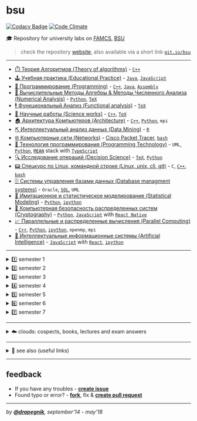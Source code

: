 # bsu

[![Codacy Badge](https://api.codacy.com/project/badge/Grade/e389bfae1c764befaa148dc378b7ed2a)](https://www.codacy.com/app/Drapegnik/bsu?utm_source=github.com&utm_medium=referral&utm_content=Drapegnik/bsu&utm_campaign=badger)
[![Code Climate](https://codeclimate.com/github/Drapegnik/bsu/badges/gpa.svg)](https://codeclimate.com/github/Drapegnik/bsu)

🎓 Repository for university labs on [FAMCS](http://www.fpmi.bsu.by/en/main.aspx), [BSU](http://www.bsu.by/en/main.aspx)

> check the repository [website](https://drapegnik.github.io/bsu/), also available via a short link [`git.io/bsu`](https://git.io/bsu)

---

- [⏱️ Теория Алгоритмов (Theory of algorithms)](https://github.com/Drapegnik/algorithms) - [`C++`](https://github.com/Drapegnik/bsu/search?l=C%2B%2B)
- [🕹️ Учебная практика (Educational Practice)](https://github.com/Drapegnik/educational_practice) - [`Java`](https://github.com/Drapegnik/bsu/search?l=java), [`JavaScript`](https://github.com/Drapegnik/bsu/search?l=JavaScript)
- [💾 Программирование (Programming)](https://github.com/Drapegnik/bsu/tree/master/programming) - [`C++`](https://github.com/Drapegnik/bsu/search?l=C%2B%2B), [`Java`](https://github.com/Drapegnik/bsu/search?l=java), [`Assembly`](https://github.com/Drapegnik/bsu/search?l=Assembly)
- [💯 Вычислительные Методы Алгебры & Методы Численного Анализа (Numerical Analysis)](https://github.com/Drapegnik/bsu/tree/master/numerical-analysis) - [`Python`](https://github.com/Drapegnik/bsu/search?l=Python), [`TeX`](https://github.com/Drapegnik/bsu/search?l=TeX)
- [🕴️ Функциональный Анализ (Functional analysis)](https://github.com/Drapegnik/bsu/tree/master/fun) - [`TeX`](https://github.com/Drapegnik/bsu/search?l=TeX)
- [📃 Научные работы (Science works)](https://github.com/Drapegnik/bsu/tree/master/science-works) - [`C++`](https://github.com/Drapegnik/bsu/search?l=C%2B%2B), [`TeX`](https://github.com/Drapegnik/bsu/search?l=TeX)
- [🏠 Архитектура Компьютеров (Architecture)](https://github.com/Drapegnik/bsu/tree/master/architecture) - [`C++`](https://github.com/Drapegnik/bsu/search?l=C%2B%2B), [`Python`](https://github.com/Drapegnik/bsu/search?l=Python), `mpi`
- [⛏️ Интеллектуальный анализ данных (Data Mining)](https://github.com/Drapegnik/bsu/tree/master/data-mining) - [`R`](https://github.com/Drapegnik/bsu/search?l=R)
- [🌐 Компьютерные сети (Networks)](https://github.com/Drapegnik/bsu/tree/master/networks) - [Cisco Packet Tracer](https://en.wikipedia.org/wiki/Packet_Tracer), [`bash`](https://github.com/Drapegnik/bsu/search?l=Shell)
- [📜 Технология программирования (Programming Technology)](https://github.com/Drapegnik/bsu/tree/master/technology) - `UML`, [`Python`](https://github.com/Drapegnik/bsu/search?l=Python), [`MEAN`](http://mean.io/) stack with [`TypeScript`](https://github.com/Drapegnik/bsu/search?l=TypeScript)
- [🔍 Исследование операций (Decision Science)](https://github.com/Drapegnik/bsu/tree/master/decision-science) - [`TeX`](https://github.com/Drapegnik/bsu/search?l=TeX), [`Python`](https://github.com/Drapegnik/bsu/search?l=Python)
- [📟 Спецкурс по Linux, командной строке (Linux, unix, cli, git)](https://github.com/Drapegnik/bsu/tree/master/unix-cli) - `C`, [`C++`](https://github.com/Drapegnik/bsu/search?l=C%2B%2B), [`bash`](https://github.com/Drapegnik/bsu/search?l=Shell)
- [🗄️ Системы управления базами данных (Database managment systems)](https://github.com/Drapegnik/bsu/tree/master/dms) - `Oracle`, [`SQL`](https://github.com/Drapegnik/bsu/search?l=SQL), `UML`
- [🗿 Имитационное и статистическое моделирование (Statistical Modeling)](https://github.com/Drapegnik/bsu/tree/master/statistical-modeling) - [`Python`](https://github.com/Drapegnik/bsu/search?l=Python), [`ipython`](https://github.com/Drapegnik/bsu/search?l=Jupyter%20Notebook)
- [🔏 Компьютерная безопасность распределенных систем (Cryptography)](https://github.com/Drapegnik/bsu/tree/master/cryptography) - [`Python`](https://github.com/Drapegnik/bsu/search?l=Python), [`JavaScript`](https://github.com/Drapegnik/bsu/search?l=JavaScript) with [`React Native`](https://facebook.github.io/react-native/)
- [📈 Параллельные и распределенные вычисления (Parallel Computing)](https://github.com/Drapegnik/bsu/tree/master/parallel-computing) - [`C++`](https://github.com/Drapegnik/bsu/search?l=C%2B%2B), [`Python`](https://github.com/Drapegnik/bsu/search?l=Python), [`ipython`](https://github.com/Drapegnik/bsu/search?l=Jupyter%20Notebook), `openmp`, `mpi`
- [🧠 Интеллектуальные информационные системы (Artificial Intelligence)](https://github.com/Drapegnik/bsu/tree/master/artificial-intelligence) - [`JavaScript`](https://github.com/Drapegnik/bsu/search?l=JavaScript) with [`React`](https://reactjs.org/), [`ipython`](https://github.com/Drapegnik/bsu/search?l=Jupyter%20Notebook)

---

<details>
<summary>1️⃣ semester 1</summary>

- [⚙️ C++ Core](https://github.com/Drapegnik/bsu/tree/master/programming/c++)
- [📦 WinApi (_Программирование оконных приложений для Windows_)](https://github.com/Drapegnik/bsu/tree/master/programming/winapi)

</details>

<details>
<summary>2️⃣ semester 2</summary>

- [💉 Inline Assembly (_Ассемблерные вставки_)](https://github.com/Drapegnik/bsu/tree/master/programming/inline-assembly)
- [🏊‍ Floating-point unit programming (_Программирование на сопроцессоре_)](https://github.com/Drapegnik/bsu/tree/master/programming/fpu)

</details>

<details>
<summary>3️⃣ semester 3</summary>

- [👴🏻 Assembly window applications (**RadAsm**) (_Оконные приложения на ассемблере_)](https://github.com/Drapegnik/bsu/tree/master/programming/radasm)
- [♨️ Java Core](https://github.com/Drapegnik/bsu/tree/master/programming/java/sem3)
- [⛏️ Data Mining (_Интеллектуальный анализ данных_)](https://github.com/Drapegnik/bsu/tree/master/data-mining)
- [💯 Numerical analysis (_Вычислительные Методы Алгебры_)](https://github.com/Drapegnik/bsu/tree/master/numerical-analysis/sem3)

</details>

<details>
<summary>4️⃣ semester 4</summary>

- [⏱️ Algorithms (_Теория Алгоритмов_)](https://github.com/Drapegnik/algorithms)
- [🕹️ Educational Practice (_Учебная практика_)](https://github.com/Drapegnik/educational_practice)
- [💯 Numerical analysis (_Методы Численного Анализа_)](https://github.com/Drapegnik/bsu/tree/master/numerical-analysis/sem4)
- [🕴️ Functional analysis (_Функциональный Анализ_)](https://github.com/Drapegnik/bsu/tree/master/fun)

</details>

<details>
<summary>5️⃣ semester 5</summary>

- [🏠 Architecture (_Архитектура Компьютеров_)](https://github.com/Drapegnik/bsu/tree/master/architecture)
- [💯 Numerical analysis (_Методы Численного Анализа_)](https://github.com/Drapegnik/bsu/tree/master/numerical-analysis/sem5)
- [♨️ Java Threads](https://github.com/Drapegnik/bsu/tree/master/programming/java/sem5)
- [📃 Course project (_Курсовой проект_)](https://github.com/Drapegnik/bsu-science/releases/tag/v1.0.0)

</details>

<details>
<summary>6️⃣ semester 6</summary>

- [♨️ Java Web (_Спецкурс МСС_)](https://github.com/Drapegnik/bsu/tree/master/programming/java/sem6)
- [📈 Parallel Systems (_Распределенные и параллельные системы_)](https://github.com/Drapegnik/bsu/tree/master/programming/parallel-systems)
- [🌐 Networks (_Компьютерные сети_)](https://github.com/Drapegnik/bsu/tree/master/networks)
- [📜 Programming Technology (_Технология программирования_)](https://github.com/Drapegnik/bsu/tree/master/technology)
- [🔍 Decision Science (_Исследование операций_)](https://github.com/Drapegnik/bsu/tree/master/decision-science)
- [📃 Course work (_Курсовая работа_)](https://github.com/lybros/Appa)

</details>

<details>
<summary>7️⃣ semester 7</summary>

- [📟 Unix-cli (_Спецкурс МСС_)](https://github.com/Drapegnik/bsu/tree/master/unix-cli)
- [🗄️ DMS (_СУБД_)](https://github.com/Drapegnik/bsu/tree/master/dms)
- [🗿 Statistical Modeling (_Имитационное и статистическое моделирование_)](https://github.com/Drapegnik/bsu/tree/master/statistical-modeling)
- [🔏 Cryptography (_Компьютерная безопасность распределенных систем_)](https://github.com/Drapegnik/bsu/tree/master/cryptography)
- [📈 Parallel Computing (_Параллельные и распределенные вычисления_)](https://github.com/Drapegnik/bsu/tree/master/parallel-computing)
- [🧠 Artificial Intelligence (_Интелектуальныеинформационные системы_)](https://github.com/Drapegnik/bsu/tree/master/artificial-intelligence)

</details>

---

<details>
<summary>☁️ clouds: cospects, books, lectures and exam answers</summary>

- [@**drapegnik**/cloud](http://bit.ly/bsu-famcs) - http://bit.ly/bsu-famcs
- [@**cloud**/mailru/course1-course3](https://cloud.mail.ru/public/bvEP/tvuGNXiUZ/)
- [@**isu**/gdrive/semester6](https://drive.google.com/drive/folders/0B7H3L_LmtN1HOVo1QXM3d1JvcVk)
- [@**gdrive**/gos](https://drive.google.com/drive/folders/0B9CvVTgUiigZOS1tS2FCaVRoaG8)
- [@**yadisk**](https://yadi.sk/d/FsMqju0sfn7Dp)

</details>

---

<details>
<summary>🔗 see also (useful links)</summary>

- [@**bsu-docs**](https://github.com/bsu-docs) - _lectures and exam answers_
- [@**bsutex**/bsustyle](https://github.com/bsutex/bsustyle) - _`TeX` styles for bsu publishing_
- [@**reuptake**/famcs](http://reuptake.github.io/permalink/famcs/) - _info about studying (books, notes and etc.)_
- [@**UladBohdan**/uni-code](https://github.com/UladBohdan/uni-code) - _labs_
- [@**jakwuh**/bsu](https://github.com/jakwuh/bsu) - _labs_
- [@**kventinel**/BSU](https://github.com/kventinel/BSU) - _labs_
- [@**Zmiecer**/BSU](https://github.com/Zmiecer/BSU) - _labs_
- [@**mantergo**/BSU](https://github.com/mantergo/BSU) - _labs_
- [@**daksenik**/FAMCS](https://github.com/daksenik/FAMCS) - _labs_
- [@**TDiva**/FAN](https://github.com/TDiva/FAN) - _functional analysis homeworks_

</details>

---

## feedback

- If you have any troubles - [**create issue**](https://github.com/Drapegnik/bsu/issues/new)
- Found typo or error? - [**fork**](https://github.com/Drapegnik/bsu/compare#fork-destination-box), fix & [**create pull request**](https://github.com/Drapegnik/bsu/pulls?q=is%3Apr+sort%3Aupdated-desc+is%3Aopen)

---

_by [**@drapegnik**](https://github.com/Drapegnik), september'14 - may'18_
